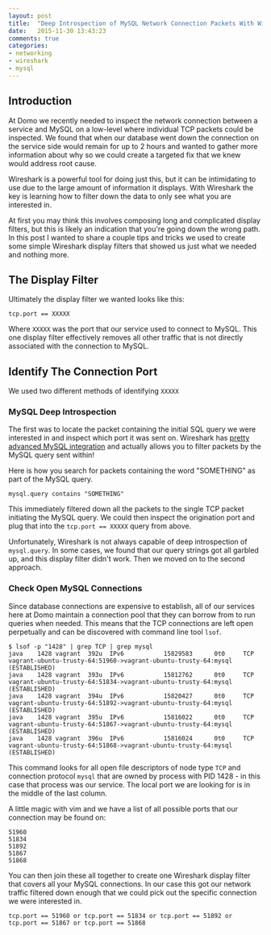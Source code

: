 ```yaml
---
layout: post
title:  "Deep Introspection of MySQL Network Connection Packets With Wireshark"
date:   2015-11-30 13:43:23
comments: true
categories:
- networking
- wireshark
- mysql
---
```


## Introduction

At Domo we recently needed to inspect the network connection between a service and MySQL on a low-level where individual TCP packets could be inspected. We found that when our database went down the connection on the service side would remain for up to 2 hours and wanted to gather more information about why so we could create a targeted fix that we knew would address root cause.

Wireshark is a powerful tool for doing just this, but it can be intimidating to use due to the large amount of information it displays. With Wireshark the key is learning how to filter down the data to only see what you are interested in.

At first you may think this involves composing long and complicated display filters, but this is likely an indication that you're going down the wrong path. In this post I wanted to share a couple tips and tricks we used to create some simple Wireshark display filters that showed us just what we needed and nothing more.

## The Display Filter

Ultimately the display filter we wanted looks like this:

    tcp.port == XXXXX

Where `XXXXX` was the port that our service used to connect to MySQL. This one display filter effectively removes all other traffic that is not directly associated with the connection to MySQL.

## Identify The Connection Port

We used two different methods of identifying `XXXXX`

### MySQL Deep Introspection

The first was to locate the packet containing the initial SQL query we were interested in and inspect which port it was sent on. Wireshark has [pretty advanced MySQL integration](https://www.wireshark.org/docs/dfref/m/mysql.html) and actually allows you to filter packets by the MySQL query sent within!

Here is how you search for packets containing the word "SOMETHING" as part of the MySQL query.

    mysql.query contains "SOMETHING"

This immediately filtered down all the packets to the single TCP packet initiating the MySQL query. We could then inspect the origination port and plug that into the `tcp.port == XXXXX` query from above.

Unfortunately, Wireshark is not always capable of deep introspection of `mysql.query`. In some cases, we found that our query strings got all garbled up, and this display filter didn't work. Then we moved on to the second approach.

### Check Open MySQL Connections

Since database connections are expensive to establish, all of our services here at Domo maintain a connection pool that they can borrow from to run queries when needed. This means that the TCP connections are left open perpetually and can be discovered with command line tool `lsof`.

    $ lsof -p "1428" | grep TCP | grep mysql
    java    1428 vagrant  392u  IPv6           15829583      0t0     TCP vagrant-ubuntu-trusty-64:51960->vagrant-ubuntu-trusty-64:mysql (ESTABLISHED)
    java    1428 vagrant  393u  IPv6           15812762      0t0     TCP vagrant-ubuntu-trusty-64:51834->vagrant-ubuntu-trusty-64:mysql (ESTABLISHED)
    java    1428 vagrant  394u  IPv6           15820427      0t0     TCP vagrant-ubuntu-trusty-64:51892->vagrant-ubuntu-trusty-64:mysql (ESTABLISHED)
    java    1428 vagrant  395u  IPv6           15816022      0t0     TCP vagrant-ubuntu-trusty-64:51867->vagrant-ubuntu-trusty-64:mysql (ESTABLISHED)
    java    1428 vagrant  396u  IPv6           15816024      0t0     TCP vagrant-ubuntu-trusty-64:51868->vagrant-ubuntu-trusty-64:mysql (ESTABLISHED)

This command looks for all open file descriptors of node type `TCP` and connection protocol `mysql` that are owned by process with PID 1428 - in this case that process was our service. The local port we are looking for is in the middle of the last column.

A little magic with vim and we have a list of all possible ports that our connection may be found on:

    51960
    51834
    51892
    51867
    51868

You can then join these all together to create one Wireshark display filter that covers all your MySQL connections. In our case this got our network traffic filtered down enough that we could pick out the specific connection we were interested in.

    tcp.port == 51960 or tcp.port == 51834 or tcp.port == 51892 or tcp.port == 51867 or tcp.port == 51868
